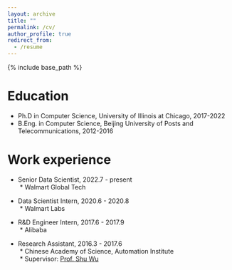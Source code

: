 ```yaml
---
layout: archive
title: ""
permalink: /cv/
author_profile: true
redirect_from:
  - /resume
---
```


{% include base_path %}

Education
======
* Ph.D in Computer Science, University of Illinois at Chicago, 2017-2022
* B.Eng. in Computer Science, Beijing University of Posts and Telecommunications, 2012-2016    

Work experience
======
* Senior Data Scientist, 2022.7 - present  
  * Walmart Global Tech  

* Data Scientist Intern, 2020.6 - 2020.8  
  * Walmart Labs  

* R&D Engineer Intern, 2017.6 - 2017.9  
  * Alibaba    
 
* Research Assistant, 2016.3 - 2017.6  
  * Chinese Academy of Science, Automation Institute  
  * Supervisor: [Prof. Shu Wu](http://www.shuwu.name/)  






  
